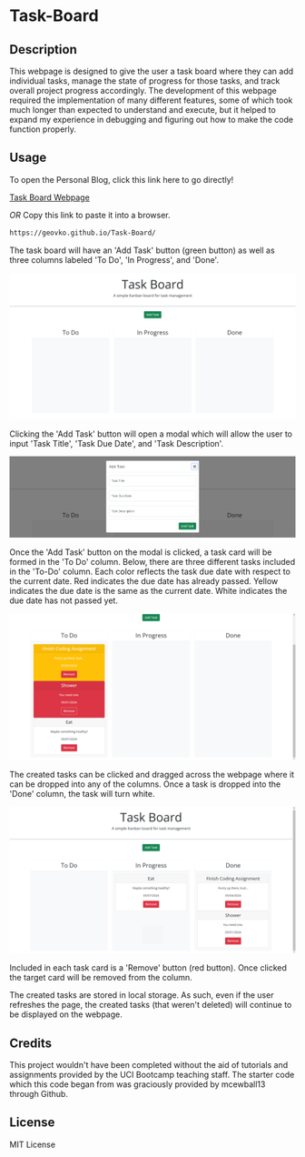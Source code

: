 # Task-Board

## Description

This webpage is designed to give the user a task board where they can add individual tasks, manage the state of progress for those tasks, and track overall project progress accordingly. The development of this webpage required the implementation of many different features, some of which took much longer than expected to understand and execute, but it helped to expand my experience in debugging and figuring out how to make the code function properly. 

## Usage

To open the Personal Blog, click this link here to go directly!

[Task Board Webpage](https://geovko.github.io/Task-Board/)

*OR* Copy this link to paste it into a browser.
  ```md
https://geovko.github.io/Task-Board/
  ```

The task board will have an 'Add Task' button (green button) as well as three columns labeled 'To Do', 'In Progress', and 'Done'. 

![Main task board webpage without any inputs](assets/images/task-board.empty.png)

Clicking the 'Add Task' button will open a modal which will allow the user to input 'Task Title', 'Task Due Date', and 'Task Description'.

![Main task board webpage without any inputs](assets/images/task-board.add.png)

Once the 'Add Task' button on the modal is clicked, a task card will be formed in the 'To Do' column. Below, there are three different tasks included in the 'To-Do' column. Each color reflects the task due date with respect to the current date. Red indicates the due date has already passed. Yellow indicates the due date is the same as the current date. White indicates the due date has not passed yet.

![Main task board webpage without any inputs](assets/images/task-board.tasks.png)

The created tasks can be clicked and dragged across the webpage where it can be dropped into any of the columns. Once a task is dropped into the 'Done' column, the task will turn white.

![Main task board webpage without any inputs](assets/images/task-board.done.png)

Included in each task card is a 'Remove' button (red button). Once clicked the target card will be removed from the column.

The created tasks are stored in local storage. As such, even if the user refreshes the page, the created tasks (that weren't deleted) will continue to be displayed on the webpage.

## Credits

This project wouldn't have been completed without the aid of tutorials and assignments provided by the UCI Bootcamp teaching staff. The starter code which this code began from was graciously provided by mcewball13 through Github. 

## License

MIT License
